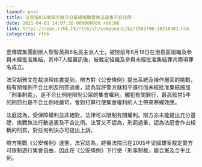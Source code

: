```yaml
---
layout: post
title: 法官指818案辯方無充分基礎挑戰警執法違憲不合比例
date: 2021-04-01 14:07:38.000000000 +08:00
link: https://news.rthk.hk/rthk/ch/component/k2/1583796-20210401.htm
categories: rthk
---
```


壹傳媒集團創辦人黎智英與8名民主派人士，被控前年8月18日在港島區組織及參與未經批准集結，其中7人經審訊後，被裁定組織及參與未經批准集結罪共兩項罪名成立。

法官胡雅文在裁決理由書提到，辯方對《公安條例》提出系統及操作層面的挑戰，指有關條例不合比例及刑罰過重，認為容許警方就和平進行而未經批准集結施加「刑事制裁」，是不合比例地限制公眾的集會權利。觸犯有關罪行，最高監禁5年的刑罰也是不合比例地嚴苛，會對打算行使集會權利的人士帶來寒蟬效應。

法庭認為，受保障權利並非絕對，法律可以限制有關權利。辯方亦未能提出充分基礎，挑戰執法行動違憲及不合比例。法官又不認為，刑罰過重，認為法庭會作出相稱的刑罰，對任何判決亦可提出上訴。

辯方挑戰《公安條例》違憲，法官認為，終審法院已在2005年梁國雄案裁定警方可限制遊行集會自由，因此在《公安條例》下行使「刑事制裁」屬合憲及合乎比例。
